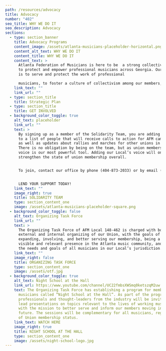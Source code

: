 ```yaml
---
path: /resources/advocacy
title: Advocacy
number: "402"
seo_title: WHY WE DO IT
seo_description: Advocacy
sections:
  - type: section_banner
    title: Advocacy Programs
    content_image: /assets/atlanta-musicians-placeholder-horizontal.png
    content_alt_text: WHY WE DO IT
    content_title: WHY WE DO IT
    content_text: >
      Atlanta Federation of Musicians is here to be  a strong collective voice
      to protect and empower professional musicians across Georgia. Our mission
      is to serve and protect the work of professional

      musicians, to foster a culture of collectivism among our members, and to use our voice to advance the interests and needs of professional musicianship and unionism within the community.
    link_text: ""
    link_url: ""
  - type: section_title
    title: Strategic Plan
  - type: section_title
    title: GET INVOLVED
  - background_color_toggle: true
    alt_text: placeholder
    link_url: ""
    text: >
      By signing up as a member of the Solidarity Team, you are adding your name
      to a list of people that will receive calls to action for AFM campaigns,
      as well as updates about rallies and marches for other unions in need.
      There is no obligation by being on the team, but as union members, our
      voice is our most powerful tool. Adding our Local’s voice will only
      strengthen the state of union membership overall.


      To join, contact our office by phone (404-873-2033) or by email (office@atlantamusicians.com). This is an all-volunteer team meant to stand with many of the unions who have regularly marched in solidarity with the AFM across the country and here in Atlanta in our times of need.


      LEND YOUR SUPPORT TODAY!
    link_text: ""
    image_right: true
    title: SOLIDARITY TEAM
    type: section_content_one
    image: /assets/atlanta-musicians-placeholder-square.png
  - background_color_toggle: false
    alt_text: Organizing Task Force
    link_url: ""
    text: >
      The Organizing Task Force of AFM Local 148-462 is charged with both
      external and internal organizing of our Union, with the goals of
      expanding, involving, and better serving our membership, being a more
      visible and relevant presence in the Atlanta music community, and serving
      the needs and goals of all musicians in our Local’s jurisdiction.
    link_text: ""
    image_right: false
    title: ORGANIZING TASK FORCE
    type: section_content_one
    image: /assets/otf.jpg
  - background_color_toggle: true
    alt_text: Night School at the Hall
    link_url: https://www.youtube.com/channel/UC22fmbsXWSmq0ketszqM2uw
    text: The Organizing Task Force has establishing a program for members and other
      musicians called “Night School at the Hall”. As part of the program, music
      professionals and thought-leaders from the industry will be invited to
      lead presentations on topics relevant to the lives of working musicians,
      with the mission to better serve and inform our members moving into the
      future. The sessions will be complementary for all musicians, regardless
      of Union membership status.
    link_text: WATCH HERE
    image_right: true
    title: NIGHT SCHOOL AT THE HALL
    type: section_content_one
    image: /assets/night-school-logo.jpg
---
```

